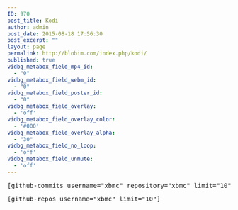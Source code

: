 ```yaml
---
ID: 970
post_title: Kodi
author: admin
post_date: 2015-08-18 17:56:30
post_excerpt: ""
layout: page
permalink: http://blobim.com/index.php/kodi/
published: true
vidbg_metabox_field_mp4_id:
  - "0"
vidbg_metabox_field_webm_id:
  - "0"
vidbg_metabox_field_poster_id:
  - "0"
vidbg_metabox_field_overlay:
  - 'off'
vidbg_metabox_field_overlay_color:
  - '#000'
vidbg_metabox_field_overlay_alpha:
  - "30"
vidbg_metabox_field_no_loop:
  - 'off'
vidbg_metabox_field_unmute:
  - 'off'
---
```

<pre>[github-commits username="xbmc" repository="xbmc" limit="10"]</pre>
<pre>
[github-repos username="xbmc" limit="10"]</pre>
<script type='text/javascript' src='https://www.openhub.net/p/website/widgets/project_search_all_code?format=js'></script>

<script type='text/javascript' src='https://www.openhub.net/p/website/widgets/project_factoids_stats?format=js'></script>

<script type='text/javascript' src='https://www.openhub.net/p/website/widgets/project_languages?format=js'></script>

<script type='text/javascript' src='https://www.openhub.net/p/website/widgets/project_browse_code?format=js'></script>

<script type='text/javascript' src='https://www.openhub.net/p/website/widgets/project_search_code?format=js'></script>